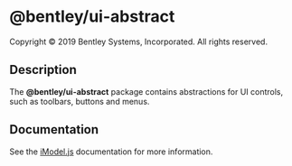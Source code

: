 # @bentley/ui-abstract

Copyright © 2019 Bentley Systems, Incorporated. All rights reserved.

## Description

The __@bentley/ui-abstract__ package contains abstractions for UI controls, such as toolbars, buttons and menus.

## Documentation

See the [iModel.js](https://www.imodeljs.org) documentation for more information.
